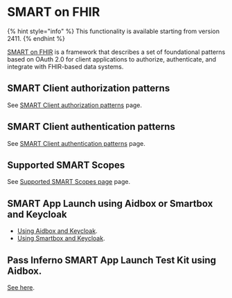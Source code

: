 # SMART on FHIR

{% hint style="info" %}
This functionality is available starting from version 2411.
{% endhint %}

[SMART on FHIR](https://build.fhir.org/ig/HL7/smart-app-launch/) is a framework that describes a set of foundational patterns based on OAuth 2.0 for client applications to authorize, authenticate, and integrate with FHIR-based data systems.

## SMART Client authorization patterns

See [SMART Client authorization patterns](smart-client-authorization/) page.

## SMART Client authentication patterns

See [SMART Client authentication patterns](smart-client-authentication/) page.

## Supported SMART Scopes

See [Supported SMART Scopes page](smart-scopes-for-limiting-access.md) page.

## SMART App Launch using Aidbox or Smartbox and Keycloak

* [Using Aidbox and Keycloak](example-smart-app-launch-using-aidbox-and-keycloak.md).
* [Using Smartbox and Keycloak](example-smart-app-launch-using-smartbox-and-keycloak.md).

## Pass Inferno SMART App Launch Test Kit using Aidbox.

[See here](pass-inferno-tests-with-aidbox.md).
